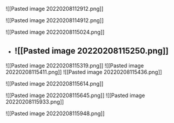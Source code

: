 ![[Pasted image 20220208112912.png]]

![[Pasted image 20220208114912.png]]

![[Pasted image 20220208115024.png]]

-  ![[Pasted image 20220208115250.png]]
	- 






![[Pasted image 20220208115319.png]]
![[Pasted image 20220208115411.png]]
![[Pasted image 20220208115436.png]]

![[Pasted image 20220208115614.png]]


![[Pasted image 20220208115645.png]]
![[Pasted image 20220208115933.png]]


![[Pasted image 20220208115948.png]]